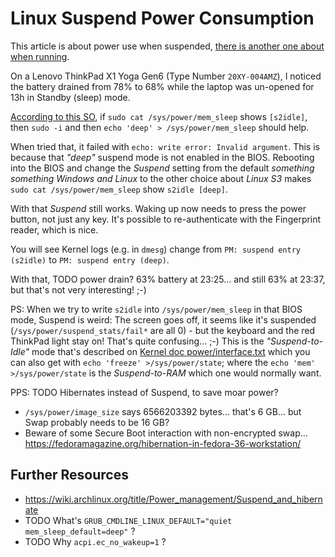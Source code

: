 # Linux Suspend Power Consumption

This article is about power use when suspended, [there is another one about when running](power.md).

On a Lenovo ThinkPad X1 Yoga Gen6 (Type Number `20XY-004AMZ`), I noticed the
battery drained from 78% to 68% while the laptop was un-opened for 13h in Standby (sleep) mode.

[According to this SO](https://askubuntu.com/a/1398067), if `sudo cat /sys/power/mem_sleep` shows
`[s2idle]`, then `sudo -i` and then `echo 'deep' > /sys/power/mem_sleep` should help.

When tried that, it failed with `echo: write error: Invalid argument`. This is because that _"deep"_
suspend mode is not enabled in the BIOS. Rebooting into the BIOS and change the _Suspend_ setting
from the default _something something Windows and Linux_ to the other choice about _Linux S3_
makes `sudo cat /sys/power/mem_sleep` show `s2idle [deep]`.

With that _Suspend_ still works. Waking up now needs to press the power button, not just any key.
It's possible to re-authenticate with the Fingerprint reader, which is nice.

You will see Kernel logs (e.g. in `dmesg`) change from `PM: suspend entry (s2idle)` to `PM: suspend entry (deep)`.

With that, TODO power drain? 63% battery at 23:25... and still 63% at 23:37, but that's not very interesting! ;-)

PS: When we try to write `s2idle` into `/sys/power/mem_sleep` in that BIOS mode, Suspend is weird:
The screen goes off, it seems like it's suspended (`/sys/power/suspend_stats/fail*` are all 0) - but
the keyboard and the red ThinkPad light stay on! That's quite confusing... ;-) This is the
_"Suspend-to-Idle"_ mode that's described on [Kernel doc power/interface.txt](https://www.kernel.org/doc/Documentation/power/interface.txt)
which you can also get with `echo 'freeze' >/sys/power/state`; where the `echo 'mem' >/sys/power/state`
is the _Suspend-to-RAM_ which one would normally want.

PPS: TODO Hibernates instead of Suspend, to save moar power?

* `/sys/power/image_size` says 6566203392 bytes... that's 6 GB... but Swap probably needs to be 16 GB?
* Beware of some Secure Boot interaction with non-encrypted swap... https://fedoramagazine.org/hibernation-in-fedora-36-workstation/

## Further Resources

* https://wiki.archlinux.org/title/Power_management/Suspend_and_hibernate
* TODO What's `GRUB_CMDLINE_LINUX_DEFAULT="quiet mem_sleep_default=deep"` ?
* TODO Why `acpi.ec_no_wakeup=1` ?
